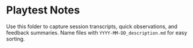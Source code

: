 # Playtest Notes

Use this folder to capture session transcripts, quick observations, and feedback summaries.
Name files with `YYYY-MM-DD_description.md` for easy sorting.
